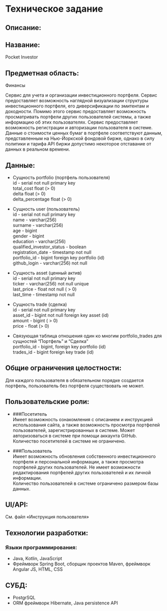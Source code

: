 # Техническое задание
## Описание:

## Название:
Pocket Investor

## Предметная область:
Финансы

Сервис для учета и организации инвестиционного портфеля. Сервис предоставляет возможность наглядной визуализации структуры инвестиционного портфеля, его диверсификации по эмитентам и доходности. Помимо этого сервис предоставляет возможность просматривать портфели других пользователей системы, а также информацию об этих пользователях. Сервис предоставляет возможность регистрации и авторизации пользователя в системе.
Данные о стоимости ценных бумаг в портфеле соответствуют данным, представленным на Нью-Йоркской фондовой бирже, однако в силу политики и тарифа API биржи допустимо некоторое отставание от данных в реальном времени.

## Данные:

- Сущность portfolio (портфель пользователя)<br>
id - serial not null primary key<br>
total_cost             float (> 0)<br>
delta                 float (> 0)<br>
delta_percentage       float (> 0)<br>

- Сущность user (пользователь)<br>
id - serial not null primary key<br>
name - varchar(256)<br>
surname - varchar(256)<br>
age - bigint<br>
gender - bigint<br>
education - varchar(256)<br>
qualified_investor_status - boolean<br>
registration_date - timestamp not null<br>
portfolio_id - bigint foreign key portfolio (id)<br>
github_login - varchar(256) not null<br>

- Сущность asset (ценный актив)<br>
id - serial not null  primary key<br>
ticker - varchar(256) not null unique<br>
last_price - float not null ( > 0)<br>
last_time - timestamp not null<br>

- Сущность trade (сделка)<br>
id - serial not null  primary key<br>
asset_id - bigint not null foreign key asset (id)<br>
amount - bigint ( > 0)<br>
price - float (> 0)<br>

- Связующая таблица отношения один ко многим portfolio_trades для сущностей “Портфель” и “Сделка”<br>
portfolio_id - bigint, foreign key portfolio (id)<br>
trades_id - bigint foreign key trade (id)<br>


## Общие ограничения целостности:
Для каждого пользователя в обязательном порядке создается портфель, пользователь без портфеля существовать не может.

## Пользовательские роли:

- ###Посетитель<br>
Имеет возможность ознакомления с описанием и инструкцией использования сайта, а также возможность просмотра портфелей пользователей, зарегистрированных в системе. Может авторизоваться в системе при помощи аккаунта GitHub.<br>
Количество посетителей в системе не ограничено.

- ###Пользователь<br>
Имеет возможность обновления собственного инвестиционного портфеля и персональной информации, а также просмотра портфелей других пользователей. Не имеет возможности редактирования портфелей других пользователей и их личной информации.<br> 
Количество пользователей в системе ограничено размером базы данных.

## UI/API:
См. файл «Инструкция пользователя»

## Технологии разработки:

### Языки программирования:
- Java, Kotlin, JavaScript
- Фреймворк Spring Boot, сборщик проектов Maven, фреймворк Angular JS, HTML, CSS

## СУБД:
- PostgrSQL
- ORM фреймворк Hibernate, Java persistence API